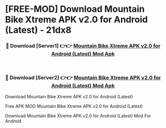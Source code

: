 # [FREE-MOD] Download Mountain Bike Xtreme APK v2.0 for Android (Latest) - 21dx8


<div align="center">
<h3>🔴 Download [Server1] 👉👉 <a href="https://apk-comot.site?title=Mountain_Bike_Xtreme_APK_v2.0_for_Android_(Latest)">Mountain Bike Xtreme APK v2.0 for Android (Latest) Mod Apk</a></h3><br>

<h3>🔴 Download [Server2] 👉👉 <a href="https://apk-comot.site?title=Mountain_Bike_Xtreme_APK_v2.0_for_Android_(Latest)">Mountain Bike Xtreme APK v2.0 for Android (Latest) Mod Apk</a></h3>
</div>



Download Mountain Bike Xtreme APK v2.0 for Android (Latest) 

Free APK MOD Mountain Bike Xtreme APK v2.0 for Android (Latest) 

Download Mountain Bike Xtreme APK v2.0 for Android (Latest) Mod For Android
